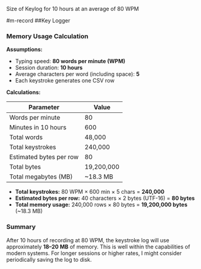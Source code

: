 Size of Keylog for 10 hours at an average of 80 WPM


#m-record
##Key Logger

### Memory Usage Calculation

**Assumptions:**
- Typing speed: **80 words per minute (WPM)**
- Session duration: **10 hours**
- Average characters per word (including space): **5**
- Each keystroke generates one CSV row

**Calculations:**

| Parameter                | Value         |
|--------------------------|--------------|
| Words per minute         | 80           |
| Minutes in 10 hours      | 600          |
| Total words              | 48,000       |
| Total keystrokes         | 240,000      |
| Estimated bytes per row  | 80           |
| Total bytes              | 19,200,000   |
| Total megabytes (MB)     | ~18.3 MB     |

- **Total keystrokes:** 80 WPM × 600 min × 5 chars = **240,000**
- **Estimated bytes per row:** 40 characters × 2 bytes (UTF-16) = **80 bytes**
- **Total memory usage:** 240,000 rows × 80 bytes = **19,200,000 bytes** (~18.3 MB)

### Summary

After 10 hours of recording at 80 WPM, the keystroke log will use approximately **18–20 MB** of memory. 
This is well within the capabilities of modern systems. For longer sessions or higher rates, I might consider periodically saving the log to disk.
